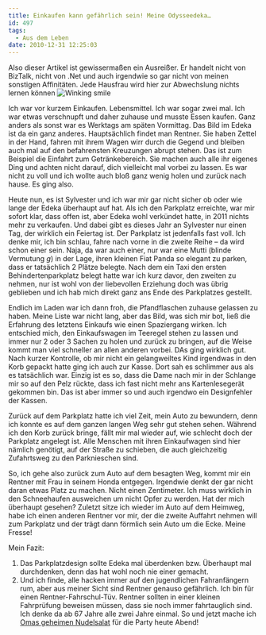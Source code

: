 ```yaml
---
title: Einkaufen kann gefährlich sein! Meine Odysseedeka…
id: 497
tags:
  - Aus dem Leben
date: 2010-12-31 12:25:03
---
```


Also dieser Artikel ist gewissermaßen ein Ausreißer. Er handelt nicht von BizTalk, nicht von .Net und auch irgendwie so gar nicht von meinen sonstigen Affinitäten. Jede Hausfrau wird hier zur Abwechslung nichts lernen können ![Winking smile](https://az275061.vo.msecnd.net/blogmedia/2010/12/wlEmoticon-winkingsmile.png)

Ich war vor kurzem Einkaufen. Lebensmittel. Ich war sogar zwei mal. Ich war etwas verschnupft und daher zuhause und musste Essen kaufen. Ganz anders als sonst war es Werktags am späten Vormittag. Das Bild im Edeka ist da ein ganz anderes. Hauptsächlich findet man Rentner. Sie haben Zettel in der Hand, fahren mit ihrem Wagen wirr durch die Gegend und bleiben auch mal auf den befahrensten Kreuzungen abrupt stehen. Das ist zum Beispiel die Einfahrt zum Getränkebereich. Sie machen auch alle ihr eigenes Ding und achten nicht darauf, dich vielleicht mal vorbei zu lassen. Es war nicht zu voll und ich wollte auch bloß ganz wenig holen und zurück nach hause. Es ging also.

Heute nun, es ist Sylvester und ich war mir gar nicht sicher ob oder wie lange der Edeka überhaupt auf hat. Als ich den Parkplatz erreichte, war mir sofort klar, dass offen ist, aber Edeka wohl verkündet hatte, in 2011 nichts mehr zu verkaufen. Und dabei gibt es dieses Jahr an Sylvester nur einen Tag, der wirklich ein Feiertag ist. Der Parkplatz ist jedenfalls fast voll. Ich denke mir, ich bin schlau, fahre nach vorne in die zweite Reihe – da wird schon einer sein. Naja, da war auch einer, nur war eine Mutti (blinde Vermutung *g*) in der Lage, ihren kleinen Fiat Panda so elegant zu parken, dass er tatsächlich 2 Plätze belegte. Nach dem ein Taxi den ersten Behindertenparkplatz belegt hatte war ich kurz davor, den zweiten zu nehmen, nur ist wohl von der liebevollen Erziehung doch was übrig geblieben und ich hab mich direkt ganz ans Ende des Parkplatzes gestellt.

Endlich im Laden war ich dann froh, die Pfandflaschen zuhause gelassen zu haben. Meine Liste war nicht lang, aber das Bild, was sich mir bot, ließ die Erfahrung des letztens Einkaufs wie einen Spaziergang wirken. Ich entschied mich, den Einkaufswagen im Teeregel stehen zu lassen und immer nur 2 oder 3 Sachen zu holen und zurück zu bringen, auf die Weise kommt man viel schneller an allen anderen vorbei. DAs ging wirklich gut. Nach kurzer Kontrolle, ob mir nicht ein gelangweiltes Kind irgendwas in den Korb gepackt hatte ging ich auch zur Kasse. Dort sah es schlimmer aus als es tatsächlich war. Einzig ist es so, dass die Dame nach mir in der Schlange mir so auf den Pelz rückte, dass ich fast nicht mehr ans Kartenlesegerät gekommen bin. Das ist aber immer so und auch irgendwo ein Designfehler der Kassen.

Zurück auf dem Parkplatz hatte ich viel Zeit, mein Auto zu bewundern, denn ich konnte es auf dem ganzen langen Weg sehr gut stehen sehen. Während ich den Korb zurück bringe, fällt mir mal wieder auf, wie schlecht doch der Parkplatz angelegt ist. Alle Menschen mit ihren Einkaufwagen sind hier nämlich genötigt, auf der Straße zu schieben, die auch gleichzeitig Zufahrtsweg zu den Parknieschen sind.

So, ich gehe also zurück zum Auto auf dem besagten Weg, kommt mir ein Rentner mit Frau in seinem Honda entgegen. Irgendwie denkt der gar nicht daran etwas Platz zu machen. Nicht einen Zentimeter. Ich muss wirklich in den Schneehaufen ausweichen um nicht Opfer zu werden. Hat der mich überhaupt gesehen? Zuletzt sitze ich wieder im Auto auf dem Heimweg, habe ich einen anderen Rentner vor mir, der die zweite Auffahrt nehmen will zum Parkplatz und der trägt dann förmlich sein Auto um die Ecke. Meine Fresse!

Mein Fazit:

1.  Das Parkplatzdesign sollte Edeka mal überdenken bzw. Überhaupt mal durchdenken, denn das hat wohl noch nie einer gemacht.
2.  Und ich finde, alle hacken immer auf den jugendlichen Fahranfängern rum, aber aus meiner Sicht sind Rentner genauso gefährlich. Ich bin für einen Rentner-Fahrschul-Tüv. Rentner sollten in einer kleinen Fahrprüfung beweisen müssen, dass sie noch immer fahrtauglich sind. Ich denke da ab 67 Jahre alle zwei Jahre einmal.
So und jetzt mache ich [Omas geheimen Nudelsalat](http://www.nudelsalat-rezept.de/rezepte/1-omas-geheimer-nudelsalat/ "Omas geheimer Nudelsalat") für die Party heute Abend!